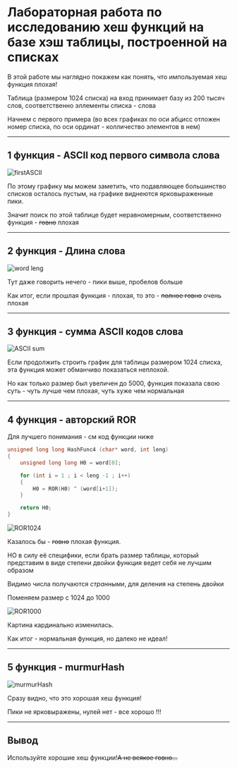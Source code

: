 # Лабораторная работа по исследованию хеш функций на базе хэш таблицы, построенной на списках
В этой работе мы наглядно покажем как понять, что импользуемая хеш функция плохая!

Таблица (размером 1024 списка) на вход принимает базу из 200 тысяч слов, соответственно эллементы списка - слова

Начнем с первого примера (во всех графиках по оси абцисс отложен номер списка, по оси ординат - колличество элементов в нем)

---

## 1 функция - ASCII код первого символа слова

![firstASCII](https://user-images.githubusercontent.com/89395114/163723511-3e916046-1a73-4426-b146-055973adfd24.png)

По этому графику мы можем заметить, что подавляющее большинство списков осталось пустым, на графике виднеются ярковыраженные пики.

Значит поиск по этой таблице будет неравномерным, соответственно функция - ~~говно~~ плохая 

---

## 2 функция - Длина слова

![word leng](https://user-images.githubusercontent.com/89395114/163723725-b5535e81-602d-4e91-beef-1bf2f01158e7.png)

Тут даже говорить нечего - пики выше, пробелов больше 

Как итог, если прошлая функция - плохая, то это - ~~полное говно~~ очень плохая

---

## 3 функция - сумма ASCII кодов слова

![ASCII sum](https://user-images.githubusercontent.com/89395114/163723808-306f2908-ca70-4476-a195-70d84b6434b6.png)

Если продолжить строить график для таблицы размером 1024 списка, эта функция может обманчиво показаться неплохой.

Но как только размер был увеличен до 5000, функция показала свою суть - чуть лучше чем плохая, чуть хуже чем нормальная

---

## 4 функция - авторский ROR

Для лучшего понимания - см код функции ниже
``` cpp
unsigned long long HashFunc4 (char* word, int leng)
{
    unsigned long long H0 = word[0];

    for (int i = 1 ; i < leng -1 ; i++)
    {
        H0 = ROR(H0) ^ (word[i+1]);
    }

    return H0;
}
```

![ROR1024](https://user-images.githubusercontent.com/89395114/163723953-94341ce5-9c30-4a8f-8405-60f4389a38e7.png)

Казалось бы - ~~говно~~ плохая функция.

НО в силу её специфики, если брать размер таблицы, который представим в виде степени двойки функция ведет себя не лучшим образом

Видимо числа получаются *странными*, для деления на степень двойки

Поменяем размер с 1024 до 1000

![ROR1000](https://user-images.githubusercontent.com/89395114/163724046-1b4eab75-0048-446c-a4d4-cb33c28a932c.png)

Картина кардинально изменилась.

Как итог - нормальная функция, но далеко не идеал!

---

## 5 функция - murmurHash

![murmurHash](https://user-images.githubusercontent.com/89395114/163724081-b42a1f2d-73f0-4f56-9c05-c6de689f4cf1.png)

Сразу видно, что это хорошая хеш функция! 

Пики не ярковыражены, нулей нет - все хорошо !!!

---

## Вывод 

Используйте хорошие хеш функции!~~A не вcякое говно...~~
